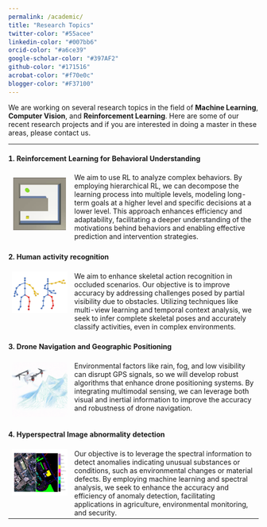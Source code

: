 ```yaml
---
permalink: /academic/
title: "Research Topics"
twitter-color: "#55acee"
linkedin-color: "#007bb6"
orcid-color: "#a6ce39"
google-scholar-color: "#397AF2"
github-color: "#171516"
acrobat-color: "#f70e0c"
blogger-color: "#F37100"
---
```

We are working on several research topics in the field of **Machine Learning**, **Computer Vision**, and **Reinforcement Learning**. Here are some of our recent research projects and if you are interested in doing a master in these areas, please contact us.


<table style="border-collapse: collapse; border: none; width: 100%;">  
  <tr>  
    <td colspan="2" style="padding: 20px 0; text-align: left; border: none; vertical-align: top;"><strong>1. Reinforcement Learning for Behavioral Understanding</strong></td>  
  </tr>  
  <tr>  
    <td style="border: none; padding: 10px; text-align: left; vertical-align: top;">  
      <img src="../images/RL_Fetch.gif" alt="Smart Home">  
    </td>  
    <td style="border: none; text-align: left; vertical-align: top;">  
      We aim to use RL to analyze complex behaviors. By employing hierarchical RL, we can decompose the learning process into multiple levels, modeling long-term goals at a higher level and specific decisions at a lower level. This approach enhances efficiency and adaptability, facilitating a deeper understanding of the motivations behind behaviors and enabling effective prediction and intervention strategies.  
    </td>  
  </tr>  
  <tr>  
    <td colspan="2" style="padding: 20px 0; text-align: left; border: none; vertical-align: top;"><strong>2. Human activity recognition</strong></td>  
  </tr>  
  <tr>  
    <td style="border: none; text-align: left; vertical-align: top;">  
      <img src="../images/Action_Recg.jpg" alt="Smart Lighting">  
    </td>  
    <td style="border: none; text-align: left; vertical-align: top;">  
      We aim to enhance skeletal action recognition in occluded scenarios. Our objective is to improve accuracy by addressing challenges posed by partial visibility due to obstacles. Utilizing techniques like multi-view learning and temporal context analysis, we seek to infer complete skeletal poses and accurately classify activities, even in complex environments.  
    </td>  
  </tr>  
  <tr>  
    <td colspan="2" style="padding: 20px 0; text-align: left; border: none; vertical-align: top;"><strong>3. Drone Navigation and Geographic Positioning</strong></td>  
  </tr>  
  <tr>  
    <td style="border: none; text-align: left; vertical-align: top;">  
      <img src="../images/drone.png" alt="Smart Security">  
    </td>  
    <td style="border: none; text-align: left; vertical-align: top;">  
       Environmental factors like rain, fog, and low visibility can disrupt GPS signals, so we will develop robust algorithms that enhance drone positioning systems. By integrating multimodal sensing, we can leverage both visual and inertial information to improve the accuracy and robustness of drone navigation. 
    </td>  
  </tr>  
    <tr>  
    <td colspan="2" style="padding: 20px 0; text-align: left; border: none; vertical-align: top;"><strong>4. Hyperspectral Image abnormality detection</strong></td>  
  </tr>  
  <tr>  
    <td style="border: none; text-align: left; vertical-align: top;">  
      <img src="../images/HYPERSPECTRAL.jpg" alt="Smart Security">  
    </td>  
    <td style="border: none; text-align: left; vertical-align: top;">  
      Our objective is to leverage the spectral information to detect anomalies indicating unusual substances or conditions, such as environmental changes or material defects. By employing machine learning and spectral analysis, we seek to enhance the accuracy and efficiency of anomaly detection, facilitating applications in agriculture, environmental monitoring, and security.  
    </td>  
  </tr>  
</table>
